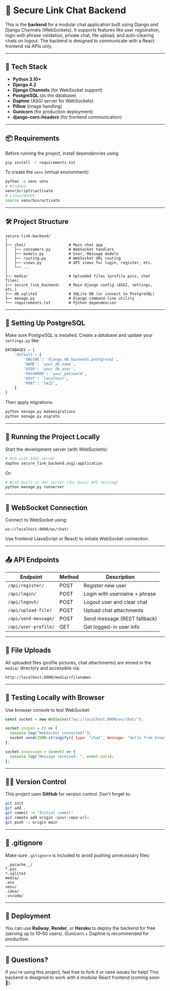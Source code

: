 # 💬 Secure Link Chat Backend

This is the **backend** for a modular chat application built using Django and Django Channels (WebSockets). It supports features like user registration, login with phrase validation, private chat, file upload, and auto-clearing chats on logout. The backend is designed to communicate with a React frontend via APIs only.

---

## 🚀 Tech Stack

- **Python 3.10+**
- **Django 4.2**
- **Django Channels** (for WebSocket support)
- **PostgreSQL** (as the database)
- **Daphne** (ASGI server for WebSockets)
- **Pillow** (image handling)
- **Gunicorn** (for production deployment)
- **django-cors-headers** (for frontend communication)

---

## 📦 Requirements

Before running the project, install dependencies using:

```bash
pip install -r requirements.txt
```

To create the `venv` (virtual environment):

```bash
python -m venv venv
# Windows:
venv\Scripts\activate
# Linux/macOS:
source venv/bin/activate
```

---

## 🛠️ Project Structure

```
secure-link-backend/
│
├── chat/                   # Main chat app
│   ├── consumers.py        # WebSocket handlers
│   ├── models.py           # User, Message models
│   ├── routing.py          # WebSocket URL routing
│   ├── views.py            # API views for login, register, etc.
│   └── ...
│
├── media/                  # Uploaded files (profile pics, chat files)
├── secure_link_backend/    # Main Django config (ASGI, settings, etc.)
├── db.sqlite3              # SQLite DB (or connect to PostgreSQL)
├── manage.py               # Django command-line utility
└── requirements.txt        # Python dependencies
```

---

## 🔧 Setting Up PostgreSQL

Make sure PostgreSQL is installed. Create a database and update your `settings.py` like:

```python
DATABASES = {
    'default': {
        'ENGINE': 'django.db.backends.postgresql',
        'NAME': 'your_db_name',
        'USER': 'your_db_user',
        'PASSWORD': 'your_password',
        'HOST': 'localhost',
        'PORT': '5432',
    }
}
```

Then apply migrations:

```bash
python manage.py makemigrations
python manage.py migrate
```

---

## 📡 Running the Project Locally

Start the development server (with WebSockets):

```bash
# Run with ASGI server
daphne secure_link_backend.asgi:application
```

Or:

```bash
# With built-in dev server (for basic API testing)
python manage.py runserver
```

---

## 🔌 WebSocket Connection

Connect to WebSocket using:

```
ws://localhost:8000/ws/chat/
```

Use frontend (JavaScript or React) to initiate WebSocket connection.

---

## 📤 API Endpoints

| Endpoint                | Method | Description                  |
|-------------------------|--------|------------------------------|
| `/api/register/`        | POST   | Register new user            |
| `/api/login/`           | POST   | Login with username + phrase |
| `/api/logout/`          | POST   | Logout user and clear chat   |
| `/api/upload-file/`     | POST   | Upload chat attachments      |
| `/api/send-message/`    | POST   | Send message (REST fallback) |
| `/api/user-profile/`    | GET    | Get logged-in user info      |

---

## 📁 File Uploads

All uploaded files (profile pictures, chat attachments) are stored in the `media/` directory and accessible via:

```
http://localhost:8000/media/<filename>
```

---

## 🧪 Testing Locally with Browser

Use browser console to test WebSocket:

```js
const socket = new WebSocket("ws://localhost:8000/ws/chat/");

socket.onopen = () => {
  console.log("WebSocket connected!");
  socket.send(JSON.stringify({ type: "chat", message: "Hello from browser!" }));
};

socket.onmessage = (event) => {
  console.log("Message received: ", event.data);
};
```

---

## 👨‍💻 Version Control

This project uses **GitHub** for version control. Don't forget to:

```bash
git init
git add .
git commit -m "Initial commit"
git remote add origin <your-repo-url>
git push -u origin main
```

---

## 🧹 .gitignore

Make sure `.gitignore` is included to avoid pushing unnecessary files:

```
__pycache__/
*.pyc
*.sqlite3
media/
.env
venv/
.idea/
.vscode/
```

---

## 📌 Deployment

You can use **Railway**, **Render**, or **Heroku** to deploy the backend for free (serving up to 10–50 users). Gunicorn + Daphne is recommended for production.

---

## 🙋 Questions?

If you're using this project, feel free to fork it or raise issues for help! This backend is designed to work with a modular React frontend (coming soon 🚀).
